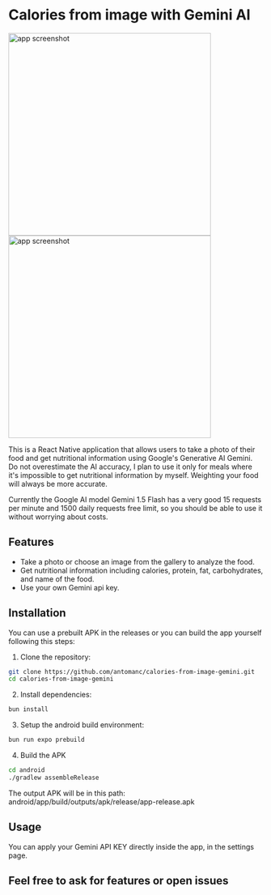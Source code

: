 # Calories from image with Gemini AI
<img src="https://github.com/user-attachments/assets/f7d24ef1-a33c-4377-9c6b-26807f893bbe" alt="app screenshot" height="400">
<img src="https://github.com/user-attachments/assets/e73d1d46-471d-4c75-a30f-b03143896a81" alt="app screenshot" height="400">

This is a React Native application that allows users to take a photo of their food and get nutritional information using Google's Generative AI Gemini.
Do not overestimate the AI accuracy, I plan to use it only for meals where it's impossible to get nutritional information by myself. Weighting your food will always be more accurate.

Currently the Google AI model Gemini 1.5 Flash has a very good 15 requests per minute and 1500 daily requests free limit, so you should be able to use it without worrying about costs.

## Features

- Take a photo or choose an image from the gallery to analyze the food.
- Get nutritional information including calories, protein, fat, carbohydrates, and name of the food.
- Use your own Gemini api key.

## Installation

You can use a prebuilt APK in the releases or you can build the app yourself following this steps:

1. Clone the repository:

```sh
git clone https://github.com/antomanc/calories-from-image-gemini.git
cd calories-from-image-gemini 
```

2. Install dependencies:

```sh
bun install
```

3. Setup the android build environment:

```sh
bun run expo prebuild
```

4. Build the APK

```sh
cd android
./gradlew assembleRelease
```
The output APK will be in this path:
android/app/build/outputs/apk/release/app-release.apk

## Usage
You can apply your Gemini API KEY directly inside the app, in the settings page.

## Feel free to ask for features or open issues
